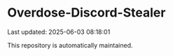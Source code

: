 # Overdose-Discord-Stealer

Last updated: 2025-06-03 08:18:01

This repository is automatically maintained.
